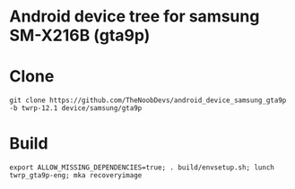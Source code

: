 # Android device tree for samsung SM-X216B (gta9p)

# Clone
    git clone https://github.com/TheNoobDevs/android_device_samsung_gta9p -b twrp-12.1 device/samsung/gta9p
# Build
    export ALLOW_MISSING_DEPENDENCIES=true; . build/envsetup.sh; lunch twrp_gta9p-eng; mka recoveryimage